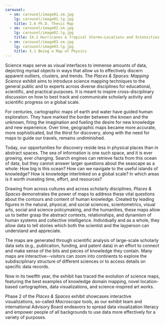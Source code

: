 ```yaml
---
carousel:
  - sm: carousel/image01.sm.jpg
    lg: carousel/image01.lg.jpg
    title: I.6 Ph.D. Thesis Map
  - sm: carousel/image02.sm.jpg
    lg: carousel/image02.lg.jpg
    title: IX.2 Hurricanes & Tropical Storms—Locations and Intensities since 1851
  - sm: carousel/image03.sm.jpg
    lg: carousel/image03.lg.jpg
    title: X.1 Being a Map of Physics
---
```

Science maps serve as visual interfaces to immense amounts of data, depicting myriad objects in ways that allow us to effectively discern apparent outliers, clusters, and trends. The _Places & Spaces: Mapping Science_ exhibit aims to introduce science mapping techniques to the general public and to experts across diverse disciplines for educational, scientific, and practical purposes. It is meant to inspire cross-disciplinary discussion on how to best track and communicate scholarly activity and scientific progress on a global scale.  
  
For centuries, cartographic maps of earth and water have guided human exploration. They have marked the border between the known and the unknown, firing the imagination and fueling the desire for new knowledge and new experience. Over time, geographic maps became more accurate, more sophisticated, but the thirst for discovery, along with the need for maps to guide our travels, remains undiminished.  
  
Today, our opportunities for discovery reside less in physical places than in abstract spaces. The sea of information is one such space, and it is ever growing, ever changing. Search engines can retrieve facts from this ocean of data, but they cannot answer larger questions about the seascape as a whole: How big is this ocean? How can we navigate to the useful islands of knowledge? How is knowledge interlinked on a global scale? In which areas is it worth investing time, effort, and resources?  

Drawing from across cultures and across scholarly disciplines, _Places & Spaces_ demonstrates the power of maps to address these vital questions about the contours and content of human knowledge. Created by leading figures in the natural, physical, and social sciences, scientometrics, visual arts, social and science policymaking, and the humanities, these maps allow us to better grasp the abstract contexts, relationships, and dynamism of human systems and collective intelligence. Individually and as a whole, they allow data to tell stories which both the scientist and the layperson can understand and appreciate.  
  
The maps are generated through scientific analysis of large-scale scholarly data sets (e.g., publication, funding, and patent data) in an effort to connect and make sense of the bits and pieces of knowledge they contain. Many maps are interactive--visitors can zoom into continents to explore the subdisciplinary structure of different sciences or to access details on specific data records.  
  
Now in its twelfth year, the exhibit has traced the evolution of science maps, featuring the best examples of knowledge domain mapping, novel location-based cartographies, data visualizations, and science-inspired art works.  
  
Phase 2 of the _Places & Spaces_ exhibit showcases interactive visualizations, so-called _Macroscope_ tools, as our exhibit team and international Advisory Board endeavors to spread data visualization literacy and empower people of all backgrounds to use data more effectively for a variety of purposes.
